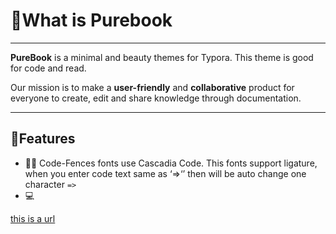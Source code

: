 # 📘What is Purebook

------

**PureBook** is a minimal and beauty themes for Typora. This theme is good for code and read.

Our mission is to make a **user-friendly** and **collaborative** product for everyone to create, edit and share knowledge through documentation.

------

## 🌠Features

- 👨‍💻‍ Code-Fences fonts use Cascadia Code. This fonts support ligature, when you enter code text same as ‘=>‘’ then will be auto change  one character `=>`
- 💻

[this is a url](https://www.google.com)

